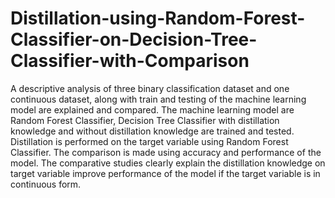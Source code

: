 # Distillation-using-Random-Forest-Classifier-on-Decision-Tree-Classifier-with-Comparison
A descriptive analysis of three binary classification dataset and one continuous dataset, along with train and testing of the machine learning model are explained and compared. The machine learning model are Random Forest Classifier, Decision Tree Classifier with distillation knowledge and without distillation knowledge are trained and tested. Distillation is performed on the target variable using Random Forest Classifier. The comparison is made using accuracy and performance of the model. The comparative studies clearly explain the distillation knowledge on target variable improve performance of the model if the target variable is in continuous form. 
